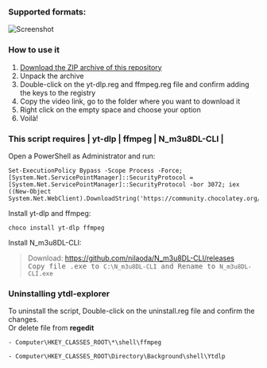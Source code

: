 ### Supported formats:
![Screenshot](https://user-images.githubusercontent.com/22098092/171465797-133f3577-ab21-4027-acd9-19bf5593eb66.png)

### How to use it
1. [Download the ZIP archive of this repository](https://github.com/Kuju29/ytdl-explorer/archive/refs/heads/main.zip)
2. Unpack the archive
3. Double-click on the yt-dlp.reg and ffmpeg.reg file and confirm adding the keys to the registry
4. Copy the video link, go to the folder where you want to download it
5. Right click on the empty space and choose your option
6. Voilà!

### This script requires | **yt-dlp** | **ffmpeg** | **N_m3u8DL-CLI** |
Open a PowerShell as Administrator and run:
```
Set-ExecutionPolicy Bypass -Scope Process -Force; [System.Net.ServicePointManager]::SecurityProtocol = [System.Net.ServicePointManager]::SecurityProtocol -bor 3072; iex ((New-Object System.Net.WebClient).DownloadString('https://community.chocolatey.org/install.ps1'))
```
Install yt-dlp and ffmpeg:
```
choco install yt-dlp ffmpeg
```
Install N_m3u8DL-CLI:
> Download: https://github.com/nilaoda/N_m3u8DL-CLI/releases \
<kbd> Copy file .exe to `C:\N_m3u8DL-CLI` and Rename to `N_m3u8DL-CLI.exe`

### Uninstalling ytdl-explorer
To uninstall the script, Double-click on the uninstall.reg file and confirm the changes. \
Or delete file from **regedit**
```
- Computer\HKEY_CLASSES_ROOT\*\shell\ffmpeg
```
```
- Computer\HKEY_CLASSES_ROOT\Directory\Background\shell\Ytdlp
```
